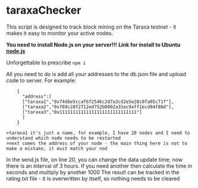 # taraxaChecker

This script is designed to track block mining on the Taraxa testnet - it makes it easy to monitor your active nodes.

**You need to install Node.js on your server!!!**
**Link for install to Ubuntu [node.js](https://www.digitalocean.com/community/tutorials/how-to-install-node-js-on-ubuntu-20-04-ru)**

Unforgettable to prescribe
` npm i  `

All you need to do is add all your addresses to the db.json file and upload code to server. For example:
```
    {
      "address":[
      ["taraxa1","0x74d6e5ccaf6f2546c2d7a3cd2e5e28c8fa05c71f"],
      ["taraxa2","0xf69c28f2712ed752b0902a31ec9aff1ecd94f80d"],
      ["taraxa3","0x11111111111111111111111111111"]
      ]
    }
```
    >taraxa1 it's just a name, for example, I have 20 nodes and I need to understand which node needs to be restarted
    >next comes the address of your node - the main thing here is not to make a mistake, it must match your nod

In the send.js file, on line 20, you can change the data update time; now there is an interval of 3 hours. If you need another then calculate the time in seconds and multiply by another 1000
The result can be tracked in the rating.txt file - it is overwritten by itself, so nothing needs to be cleared
